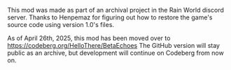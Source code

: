 This mod was made as part of an archival project in the Rain World discord server. Thanks to Henpemaz for figuring out how to restore the game's source code using
version 1.0's files.

As of April 26th, 2025, this mod has been moved over to https://codeberg.org/HelloThere/BetaEchoes
The GitHub version will stay public as an archive, but development will continue on Codeberg from now on.
